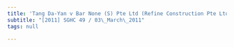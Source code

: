 ```yaml
---
title: 'Tang Da-Yan v Bar None (S) Pte Ltd (Refine Construction Pte Ltd, third party)'
subtitle: "[2011] SGHC 49 / 03\_March\_2011"
tags: null

---
```


